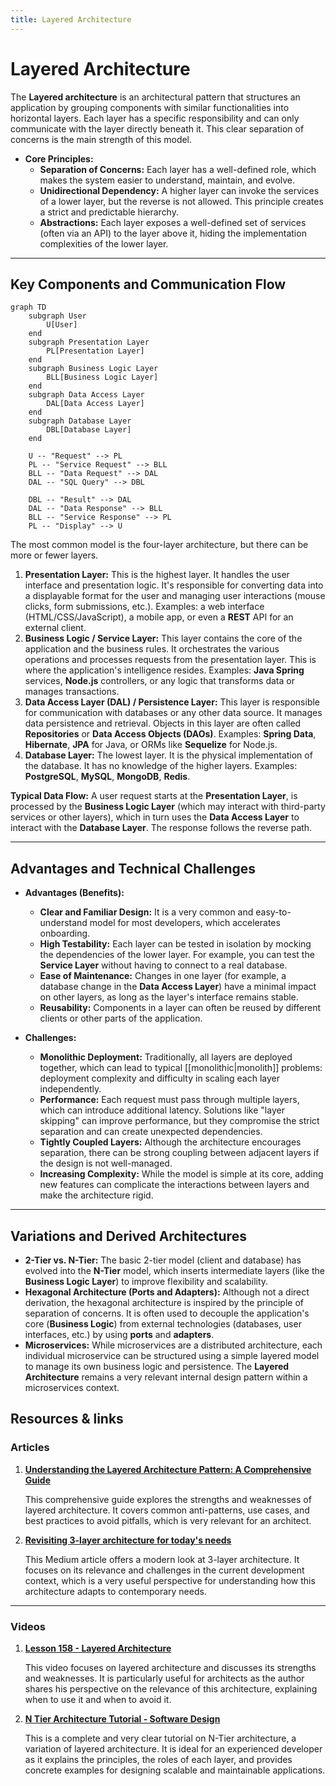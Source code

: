 ```yaml
---
title: Layered Architecture
---
```

# Layered Architecture

The **Layered architecture** is an architectural pattern that structures an application by grouping components with similar functionalities into horizontal layers. Each layer has a specific responsibility and can only communicate with the layer directly beneath it. This clear separation of concerns is the main strength of this model.

* **Core Principles:**
    * **Separation of Concerns:** Each layer has a well-defined role, which makes the system easier to understand, maintain, and evolve.
    * **Unidirectional Dependency:** A higher layer can invoke the services of a lower layer, but the reverse is not allowed. This principle creates a strict and predictable hierarchy.
    * **Abstractions:** Each layer exposes a well-defined set of services (often via an API) to the layer above it, hiding the implementation complexities of the lower layer.

---

## Key Components and Communication Flow

```mermaid
graph TD
    subgraph User
        U[User]
    end
    subgraph Presentation Layer
        PL[Presentation Layer]
    end
    subgraph Business Logic Layer
        BLL[Business Logic Layer]
    end
    subgraph Data Access Layer
        DAL[Data Access Layer]
    end
    subgraph Database Layer
        DBL[Database Layer]
    end

    U -- "Request" --> PL
    PL -- "Service Request" --> BLL
    BLL -- "Data Request" --> DAL
    DAL -- "SQL Query" --> DBL

    DBL -- "Result" --> DAL
    DAL -- "Data Response" --> BLL
    BLL -- "Service Response" --> PL
    PL -- "Display" --> U
```

The most common model is the four-layer architecture, but there can be more or fewer layers.

1.  **Presentation Layer:** This is the highest layer. It handles the user interface and presentation logic. It's responsible for converting data into a displayable format for the user and managing user interactions (mouse clicks, form submissions, etc.). Examples: a web interface (HTML/CSS/JavaScript), a mobile app, or even a **REST** API for an external client.
2.  **Business Logic / Service Layer:** This layer contains the core of the application and the business rules. It orchestrates the various operations and processes requests from the presentation layer. This is where the application's intelligence resides. Examples: **Java Spring** services, **Node.js** controllers, or any logic that transforms data or manages transactions.
3.  **Data Access Layer (DAL) / Persistence Layer:** This layer is responsible for communication with databases or any other data source. It manages data persistence and retrieval. Objects in this layer are often called **Repositories** or **Data Access Objects (DAOs)**. Examples: **Spring Data**, **Hibernate**, **JPA** for Java, or ORMs like **Sequelize** for Node.js.
4.  **Database Layer:** The lowest layer. It is the physical implementation of the database. It has no knowledge of the higher layers. Examples: **PostgreSQL**, **MySQL**, **MongoDB**, **Redis**.

**Typical Data Flow:** A user request starts at the **Presentation Layer**, is processed by the **Business Logic Layer** (which may interact with third-party services or other layers), which in turn uses the **Data Access Layer** to interact with the **Database Layer**. The response follows the reverse path.

---

## Advantages and Technical Challenges

* **Advantages (Benefits):**
    * **Clear and Familiar Design:** It is a very common and easy-to-understand model for most developers, which accelerates onboarding.
    * **High Testability:** Each layer can be tested in isolation by mocking the dependencies of the lower layer. For example, you can test the **Service Layer** without having to connect to a real database.
    * **Ease of Maintenance:** Changes in one layer (for example, a database change in the **Data Access Layer**) have a minimal impact on other layers, as long as the layer's interface remains stable.
    * **Reusability:** Components in a layer can often be reused by different clients or other parts of the application.

* **Challenges:**
    * **Monolithic Deployment:** Traditionally, all layers are deployed together, which can lead to typical [[monolithic|monolith]] problems: deployment complexity and difficulty in scaling each layer independently.
    * **Performance:** Each request must pass through multiple layers, which can introduce additional latency. Solutions like "layer skipping" can improve performance, but they compromise the strict separation and can create unexpected dependencies.
    * **Tightly Coupled Layers:** Although the architecture encourages separation, there can be strong coupling between adjacent layers if the design is not well-managed.
    * **Increasing Complexity:** While the model is simple at its core, adding new features can complicate the interactions between layers and make the architecture rigid.

---

## Variations and Derived Architectures

* **2-Tier vs. N-Tier:** The basic 2-tier model (client and database) has evolved into the **N-Tier** model, which inserts intermediate layers (like the **Business Logic Layer**) to improve flexibility and scalability.
* **Hexagonal Architecture (Ports and Adapters):** Although not a direct derivation, the hexagonal architecture is inspired by the principle of separation of concerns. It is often used to decouple the application's core (**Business Logic**) from external technologies (databases, user interfaces, etc.) by using **ports** and **adapters**.
* **Microservices:** While microservices are a distributed architecture, each individual microservice can be structured using a simple layered model to manage its own business logic and persistence. The **Layered Architecture** remains a very relevant internal design pattern within a microservices context.

## **Resources & links**

### **Articles**

1.  **[Understanding the Layered Architecture Pattern: A Comprehensive Guide](https://dev.to/yasmine_ddec94f4d4/understanding-the-layered-architecture-pattern-a-comprehensive-guide-1e2j)**

    This comprehensive guide explores the strengths and weaknesses of layered architecture. It covers common anti-patterns, use cases, and best practices to avoid pitfalls, which is very relevant for an architect.

2.  **[Revisiting 3-layer architecture for today's needs](https://medium.com/@albert.llousas/revisiting-3-layer-architecture-for-todays-needs-e190be8f49e5)**

    This Medium article offers a modern look at 3-layer architecture. It focuses on its relevance and challenges in the current development context, which is a very useful perspective for understanding how this architecture adapts to contemporary needs.

---

### **Videos**

1.  **[Lesson 158 - Layered Architecture](https://www.youtube.com/watch?v=Y9bKZCYxFuI)**

    This video focuses on layered architecture and discusses its strengths and weaknesses. It is particularly useful for architects as the author shares his perspective on the relevance of this architecture, explaining when to use it and when to avoid it.

2.  **[N Tier Architecture Tutorial - Software Design](https://www.youtube.com/watch?v=xJC7ItRoEbw)**

    This is a complete and very clear tutorial on N-Tier architecture, a variation of layered architecture. It is ideal for an experienced developer as it explains the principles, the roles of each layer, and provides concrete examples for designing scalable and maintainable applications.